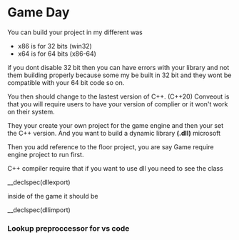 # Game Day

You can build your project in my different was 
* x86 is for 32 bits (win32)
* x64 is for 64 bits (x86-64)

if you dont disable 32 bit then you can have errors with your library and not them building properly
because some my be built in 32 bit and they wont be compatible with your 64 bit code so on.

You then should change to the lastest version of C++. (C++20) Conveout is that you will require users 
to have your version of complier or it won't work on their system.

They your create your own project for the game engine and then your set the C++ version. And you want to 
build a dynamic library **(.dll)** microsoft 

Then you add reference to the floor project, you are say Game require engine project to run first.

C++ compiler require that if you want to use dll you need to see the class 

__declspec(dllexport)

inside of the game it should be 

__declspec(dllimport)


### Lookup preproccessor for vs code